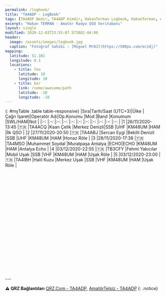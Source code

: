 ```yaml
---
permalink: /logbook/
title: "TA4ADP - LogBook"
tags: [TA4ADP Nedir, TA4ADP Kimdir, HakanTerman Logbook, HakanTerman, Amatör Telsizcilikte TA4ADP kime aittir, Hakan TERMAN kimdir, Hakan TERMAN telsiz]
excerpt: "Hakan TERMAN - Amatör Radyo QSO Veritabanı"
layout: single
modified: 2020-12-03T23:55:07.573882-04:00
header:
  image: /assets/images/logbook.jpg
  caption: "Fotoğraf Sahibi : [Miguel MrDJ](https://500px.com/ec1dj)"
mapping:
  latitude: 51.101
  longitude: 0.1
  locations:
    - title: foo
      latitude: 10
      longitude: 10
    - title: bar
      link: /some/awesome/path
      latitude: -10
      longitude: -10
---
```

{: #myTable .table table-responsive}
|Sıra|Tarih/Saat&nbsp;(UTC+3)|Ülke  |Çağrı&nbsp;İşareti|Operatör&nbsp;Adı|Op.Konumu          |Mod |Band |Konumum |SWL/HAM|Not               |
|:-: |:-:                    |:-:   |:-:               |:-:              |:-:                |:-: |:-:  |:-:     |:-:    |:-:               |
|1   |26/11/2020-13:45       |:tr:  |TA4ACQ            |Kaan Çelik       |Merkez&nbsp;Denizli|SSB |UHF  |KM48UM  |HAM    |İlk&nbsp;QSO      |
|2   |27/11/2020-20:50       |:tr:  |TA4ABJ            |Sercan Eygi      |Bekilli Denizli    |SSB |UHF  |KM48UM  |HAM    |Honaz Röle        |
|3   |28/11/2020-17:38       |:tr:  |TA4MSO            |Muhammet Soydal  |Muratpaşa Antalya  |ECHO|ECHO |KM48UM  |HAM    |Antalya&nbsp;Echo |
|4   |03/12/2020-22:55       |:tr:  |TB3CFY            |Fehmi Yakıcılar  |Mobil Uşak         |SSB |VHF  |KM48UM  |HAM    |Uşak Röle         |
|5   |03/12/2020-23:00       |:tr:  |TA4IBH            |Halil Kuzu       |Merkez Uşak        |SSB |VHF  |KM48UM  |HAM    |Uşak Röle         |


<script src="/assets/leaflet/L.Maidenhead.js"></script>
<script src="/assets/leaflet/leafembed.js"></script>
<script type="text/javascript">
jQuery(document).ready(function ($) {
    $('#myTable').tooltip()
  });
    var q_lat = 40.313043;
    var q_lng = -32.695312;
    var qso_loc = 'https://kaan.live/index.php/dashboard/map';
    var q_zoom = 2;
  $(document).ready(function(){
                      var grid = "No";
                    initmap(grid);
  });
</script>
<div id="map" class="map map-home" style="height: 300px; width: 910px; margin-top: 50px"></div>
---

**:warning: QRZ Bağlantıları** [QRZ.Com - TA4ADP](https://www.qrz.com/db/TA4ADP), [AmatörTelsiz - TA4ADP](https://qrz.amatortelsiz.com.tr/profil/TA4ADP)
{: .notice}
